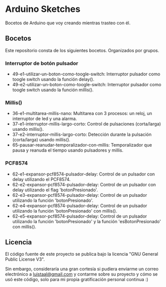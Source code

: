 # Arduino Sketches

Bocetos de Arduino que voy creando mientras trasteo con él.

## Bocetos

Este repositorio consta de los siguientes bocetos. Organizados por grupos.

### Interruptor de botón pulsador

- 49-e1-utilizar-un-boton-como-toogle-switch: Interruptor pulsador como toogle switch usando la función delay().
- 49-e2-utilizar-un-boton-como-toogle-switch: Interruptor pulsador como toogle switch usando la función millis().

### Millis()

- 36-e1-multitarea-millis-nano: Multitarea con 3 procesos: un reloj, un interruptor de led y una alarma.
- 37-e1-interruptor-millis-largo-corto: Control de pulsaciones (corta/larga) usando millis().
- 37-e2-interruptor-millis-largo-corto: Detección durante la pulsación (corta/larga) usando millis().
- 65-pausar-reanudar-temporalizador-con-millis: Temporalizador que pausa y reanuda el tiempo usando pulsadores y millis.

### PCF8574
- 62-e1-expansor-pcf8574-pulsador-delay: Control de un pulsador con delay utilizando el PCF8574.
- 62-e2-expansor-pcf8574-pulsador-delay: Control de un pulsador con delay utilizando el flag 'botonPresionado'.
- 62-e3-expansor-pcf8574-pulsador-delay: Control de un pulsador utilizando la función 'botonPresionado'.
- 62-e4-expansor-pcf8574-pulsador-delay: Control de un pulsador utilizando la función 'botonPresionado' con millis().
- 62-e5-expansor-pcf8574-pulsador-delay: Control de un pulsador utilizando la función 'botonPresionado' y la función 'esBotonPresionado' con millis().

## Licencia

El código fuente de este proyecto se publica bajo la licencia "GNU General Public License V3".

Sin embargo, consideraría una gran cortesía si pudiera enviarme un correo electrónico a luistaal@gmail.com y contarme sobre su proyecto y cómo se usó este código, solo para mi propia gratificación personal continua :)
